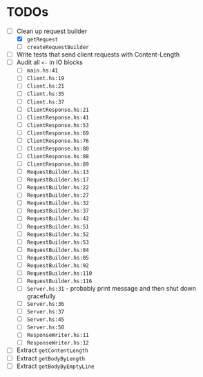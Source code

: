 # TODOs
* [ ] Clean up request builder
    * [x] `getRequest`
    * [ ] `createRequestBuilder`
* [ ] Write tests that send client requests with Content-Length    
* [ ] Audit all `<-` in IO blocks
    * [ ] `main.hs:41`
    * [ ] `Client.hs:19`
    * [ ] `Client.hs:21`
    * [ ] `Client.hs:35`
    * [ ] `Client.hs:37`
    * [ ] `ClientResponse.hs:21`
    * [ ] `ClientResponse.hs:41`
    * [ ] `ClientResponse.hs:53`
    * [ ] `ClientResponse.hs:69`
    * [ ] `ClientResponse.hs:76`
    * [ ] `ClientResponse.hs:80`
    * [ ] `ClientResponse.hs:88`
    * [ ] `ClientResponse.hs:89`
    * [ ] `RequestBuilder.hs:13`
    * [ ] `RequestBuilder.hs:17`
    * [ ] `RequestBuilder.hs:22`
    * [ ] `RequestBuilder.hs:27`
    * [ ] `RequestBuilder.hs:32`
    * [ ] `RequestBuilder.hs:37`
    * [ ] `RequestBuilder.hs:42`
    * [ ] `RequestBuilder.hs:51`
    * [ ] `RequestBuilder.hs:52`
    * [ ] `RequestBuilder.hs:53`
    * [ ] `RequestBuilder.hs:84`
    * [ ] `RequestBuilder.hs:85`
    * [ ] `RequestBuilder.hs:92`
    * [ ] `RequestBuilder.hs:110`
    * [ ] `RequestBuilder.hs:116`
    * [ ] `Server.hs:31` - probably print message and then shut down gracefully
    * [ ] `Server.hs:36`
    * [ ] `Server.hs:37`
    * [ ] `Server.hs:45`
    * [ ] `Server.hs:50`
    * [ ] `ResponseWriter.hs:11`
    * [ ] `ResponseWriter.hs:12`
* [ ] Extract `getContentLength`    
* [ ] Extract `getBodyByLength`    
* [ ] Extract `getBodyByEmptyLine`    
